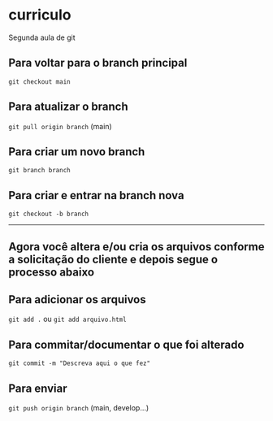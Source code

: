 # curriculo
Segunda aula de git

## Para voltar para o branch principal
`git checkout main`

## Para atualizar o branch

`git pull origin branch` (main)

## Para criar um novo branch

`git branch branch`

## Para criar e entrar na branch nova

`git checkout -b branch`

---
Agora você altera e/ou cria os arquivos conforme a solicitação do cliente e depois segue o processo abaixo
---
 
## Para adicionar os arquivos

`git add .` ou `git add arquivo.html`

## Para commitar/documentar o que foi alterado
`git commit -m "Descreva aqui o que fez"`

## Para enviar

`git push origin branch` (main, develop...)
